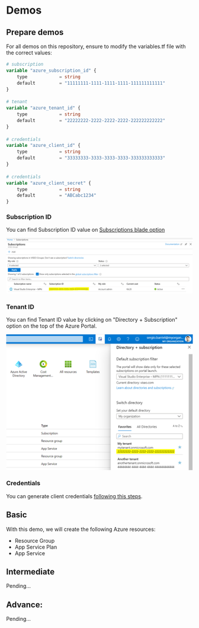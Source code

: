 # Demos

## Prepare demos

For all demos on this repository, ensure to modify the variables.tf file with the correct values:

```terraform
# subscription
variable "azure_subscription_id" {
    type            = string
    default         = "11111111-1111-1111-1111-111111111111"
}

# tenant
variable "azure_tenant_id" {
    type            = string
    default         = "22222222-2222-2222-2222-222222222222"
}

# credentials
variable "azure_client_id" {
    type            = string
    default         = "33333333-3333-3333-3333-333333333333"
}

# credentials
variable "azure_client_secret" {
    type            = string
    default         = "ABCabc1234"
}
```

### Subscription ID

You can find Subscription ID value on [Subscriptions blade option](https://portal.azure.com/#blade/Microsoft_Azure_Billing/SubscriptionsBlade)

![Subscriptions](/images/subscription.PNG)

### Tenant ID

You can find Tenant ID value by clicking on "Directory + Subscription" option on the top of the Azure Portal.

![Subscriptions](/images/tenant.PNG)

### Credentials

You can generate client credentials [following this steps](/docs/how-to-generate-client-credentials.md).

## Basic

With this demo, we will create the following Azure resources:

- Resource Group
- App Service Plan
- App Service




## Intermediate

Pending...

## Advance: 

Pending...
